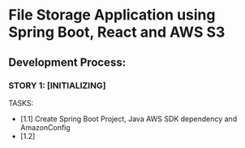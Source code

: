 # File Storage Application using Spring Boot, React and AWS S3



## Development Process:


### STORY 1: [INITIALIZING]
TASKS:
- [1.1] Create Spring Boot Project, Java AWS SDK dependency and AmazonConfig
- [1.2] 
